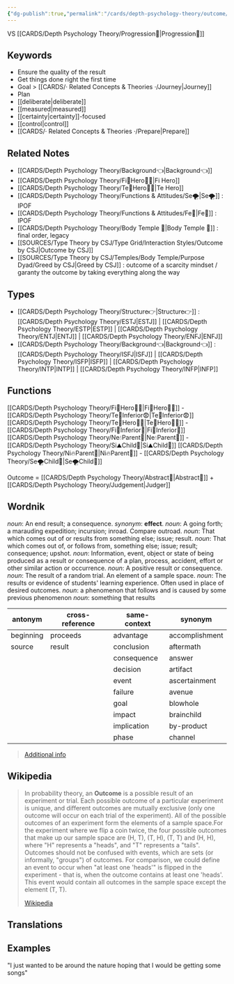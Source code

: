 ```yaml
---
{"dg-publish":true,"permalink":"/cards/depth-psychology-theory/outcome/","noteIcon":"","created":"2022-12-30T12:33:54.141+01:00","updated":"2023-04-21T13:30:16.634+02:00"}
---
```



VS [[CARDS/Depth Psychology Theory/Progression🧗\|Progression🧗]] 

## Keywords
- Ensure the quality of the result
- Get things done right the first time
- Goal > [[CARDS/· Related Concepts & Theories ·/Journey\|Journey]]
- Plan 
- [[deliberate\|deliberate]] 
- [[measured\|measured]]
- [[certainty\|certainty]]-focused 
- [[control\|control]] 
- [[CARDS/· Related Concepts & Theories ·/Prepare\|Prepare]]

## Related Notes 
- [[CARDS/Depth Psychology Theory/Background👈\|Background👈]]
- [[CARDS/Depth Psychology Theory/Fi🔱Hero🦸‍♂️\|Fi Hero]] 
- [[CARDS/Depth Psychology Theory/Te🏹Hero🦸‍♂️\|Te Hero]]
- [[CARDS/Depth Psychology Theory/Functions & Attitudes/Se🌪️\|Se🌪️]] : IPOF
- [[CARDS/Depth Psychology Theory/Functions & Attitudes/Fe💉\|Fe💉]] : IPOF
- [[CARDS/Depth Psychology Theory/Body Temple 🌳\|Body Temple 🌳]] : final order, legacy 
- [[SOURCES/Type Theory by CSJ/Type Grid/Interaction Styles/Outcome by CSJ\|Outcome by CSJ]]
- [[SOURCES/Type Theory by CSJ/Temples/Body Temple/Purpose Dyad/Greed by CSJ\|Greed by CSJ]] : outcome of a scarcity mindset / garanty the outcome by taking everything along the way 

## Types 
- [[CARDS/Depth Psychology Theory/Structure👉\|Structure👉]] : [[CARDS/Depth Psychology Theory/ESTJ\|ESTJ]] | [[CARDS/Depth Psychology Theory/ESTP\|ESTP]] | [[CARDS/Depth Psychology Theory/ENTJ\|ENTJ]] | [[CARDS/Depth Psychology Theory/ENFJ\|ENFJ]]
- [[CARDS/Depth Psychology Theory/Background👈\|Background👈]] : [[CARDS/Depth Psychology Theory/ISFJ\|ISFJ]] | [[CARDS/Depth Psychology Theory/ISFP\|ISFP]] | [[CARDS/Depth Psychology Theory/INTP\|INTP]] | [[CARDS/Depth Psychology Theory/INFP\|INFP]] 

## Functions
[[CARDS/Depth Psychology Theory/Fi🔱Hero🦸‍♂️\|Fi🔱Hero🦸‍♂️]] - [[CARDS/Depth Psychology Theory/Te🏹Inferior😨\|Te🏹Inferior😨]]
[[CARDS/Depth Psychology Theory/Te🏹Hero🦸‍♂️\|Te🏹Hero🦸‍♂️]] - [[CARDS/Depth Psychology Theory/Fi🔱Inferior👶\|Fi🔱Inferior👶]]
[[CARDS/Depth Psychology Theory/Ne💧Parent🤨\|Ne💧Parent🤨]] - [[CARDS/Depth Psychology Theory/Si⛰️Child👼\|Si⛰️Child👼]]
[[CARDS/Depth Psychology Theory/Ni🔥Parent🤨\|Ni🔥Parent🤨]] - [[CARDS/Depth Psychology Theory/Se🌪️Child👼\|Se🌪️Child👼]] 

Outcome = [[CARDS/Depth Psychology Theory/Abstract💭\|Abstract💭]] + [[CARDS/Depth Psychology Theory/Judgement\|Judger]]

## Wordnik
*noun*: An end result; a consequence. <i>synonym</i>: <strong> effect</strong>.
*noun*: A going forth; a marauding expedition; incursion; inroad. Compare <internalXref urlencoded="outroad">outroad</internalXref>.
*noun*: That which comes out of or results from something else; issue; result.
*noun*: That which comes out of, or follows from, something else; issue; result; consequence; upshot.
*noun*: Information, event, object or state of being produced as a result or consequence of a plan, process, accident, effort or other similar action or occurrence.
*noun*: A positive result or consequence.
*noun*: The result of a random trial. An element of a sample space.
*noun*: The results or evidence of students' learning experience. Often used in place of desired outcomes.
*noun*: a phenomenon that follows and is caused by some previous phenomenon
*noun*: something that results

| antonym |cross-reference |same-context |synonym |
| --- | --- | --- | --- |
| beginning | proceeds | advantage | accomplishment |
| source | result | conclusion | aftermath |
|  |  | consequence | answer |
|  |  | decision | artifact |
|  |  | event | ascertainment |
|  |  | failure | avenue |
|  |  | goal | blowhole |
|  |  | impact | brainchild |
|  |  | implication | by-product |
|  |  | phase | channel |

> [Additional info](https://www.wordnik.com/words/outcome)
## Wikipedia 

> In probability theory, an **Outcome** is a possible result of an experiment or trial. Each possible outcome of a particular experiment is unique, and different outcomes are mutually exclusive (only one outcome will occur on each trial of the experiment). All of the possible outcomes of an experiment form the elements of a sample space.For the experiment where we flip a coin twice, the four possible outcomes that make up our sample space are (H, T), (T, H), (T, T) and (H, H), where "H" represents a "heads", and "T" represents a "tails". Outcomes should not be confused with events, which are sets (or informally, "groups") of outcomes. For comparison, we could define an event to occur when "at least one 'heads'" is flipped in the experiment - that is, when the outcome contains at least one 'heads'. This event would contain all outcomes in the sample space except the element (T, T).
>
> [Wikipedia](https://en.wikipedia.org/wiki/Outcome%20(probability))

## Translations 


## Examples
"I just wanted to be around the nature hoping that I would be getting some songs"